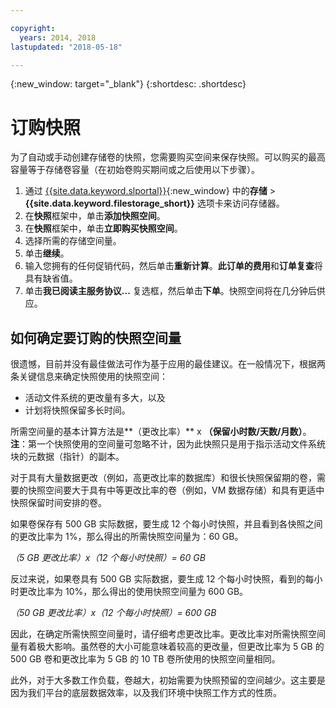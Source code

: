 ```yaml
---

copyright:
  years: 2014, 2018
lastupdated: "2018-05-18"

---
```

{:new_window: target="_blank"}
{:shortdesc: .shortdesc}

# 订购快照

为了自动或手动创建存储卷的快照，您需要购买空间来保存快照。可以购买的最高容量等于存储卷容量（在初始卷购买期间或之后使用以下步骤）。

1. 通过 [{{site.data.keyword.slportal}}](https://control.softlayer.com/){:new_window} 中的**存储** > **{{site.data.keyword.filestorage_short}}** 选项卡来访问存储器。
2. 在**快照**框架中，单击**添加快照空间**。
3. 在**快照**框架中，单击**立即购买快照空间**。
3. 选择所需的存储空间量。
4. 单击**继续**。
5. 输入您拥有的任何促销代码，然后单击**重新计算**。**此订单的费用**和**订单复查**将具有缺省值。
6. 单击**我已阅读主服务协议...** 复选框，然后单击**下单**。快照空间将在几分钟后供应。

## 如何确定要订购的快照空间量

很遗憾，目前并没有最佳做法可作为基于应用的最佳建议。在一般情况下，根据两条关键信息来确定快照使用的快照空间：
- 活动文件系统的更改量有多大，以及 
- 计划将快照保留多长时间。  

所需空间量的基本计算方法是**（更改比率）** x **（保留小时数/天数/月数）**。  
**注**：第一个快照使用的空间量可忽略不计，因为此快照只是用于指示活动文件系统块的元数据（指针）的副本。 

对于具有大量数据更改（例如，高更改比率的数据库）和很长快照保留期的卷，需要的快照空间要大于具有中等更改比率的卷（例如，VM 数据存储）和具有更适中快照保留时间安排的卷。 

如果卷保存有 500 GB 实际数据，要生成 12 个每小时快照，并且看到各快照之间的更改比率为 1%，那么得出的所需快照空间量为：60 GB。

*（5 GB 更改比率）x（12 个每小时快照）= 60 GB*

反过来说，如果卷具有 500 GB 实际数据，要生成 12 个每小时快照，看到的每小时更改比率为 10%，那么得出的使用快照空间量为 600 GB。

*（50 GB 更改比率）x（12 个每小时快照）= 600 GB*

因此，在确定所需快照空间量时，请仔细考虑更改比率。更改比率对所需快照空间量有着极大影响。虽然卷的大小可能意味着较高的更改量，但更改比率为 5 GB 的 500 GB 卷和更改比率为 5 GB 的 10 TB 卷所使用的快照空间量相同。

此外，对于大多数工作负载，卷越大，初始需要为快照预留的空间越少。这主要是因为我们平台的底层数据效率，以及我们环境中快照工作方式的性质。


